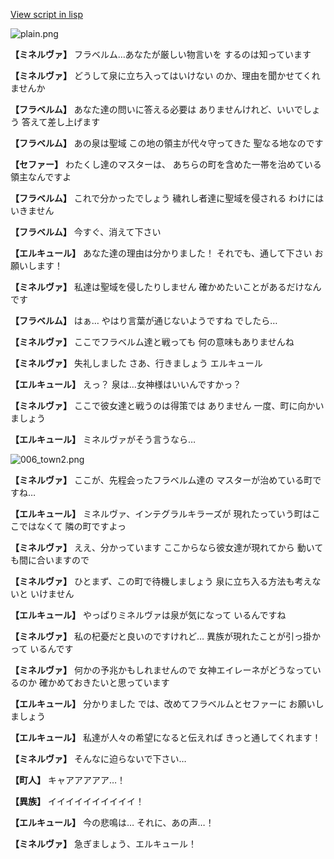 [View script in lisp](../scripts/210121031.txt)

![plain.png](../images/backgrounds/plain.png)

**【ミネルヴァ】**
フラベルム…あなたが厳しい物言いを
するのは知っています

**【ミネルヴァ】**
どうして泉に立ち入ってはいけない
のか、理由を聞かせてくれませんか

**【フラベルム】**
あなた達の問いに答える必要は
ありませんけれど、いいでしょう
答えて差し上げます

**【フラベルム】**
あの泉は聖域
この地の領主が代々守ってきた
聖なる地なのです

**【セファー】**
わたくし達のマスターは、
あちらの町を含めた一帯を治めている
領主なんですよ

**【フラベルム】**
これで分かったでしょう
穢れし者達に聖域を侵される
わけにはいきません

**【フラベルム】**
今すぐ、消えて下さい

**【エルキュール】**
あなた達の理由は分かりました！
それでも、通して下さい
お願いします！

**【ミネルヴァ】**
私達は聖域を侵したりしません
確かめたいことがあるだけなんです

**【フラベルム】**
はぁ…
やはり言葉が通じないようですね
でしたら…

**【ミネルヴァ】**
ここでフラベルム達と戦っても
何の意味もありませんね

**【ミネルヴァ】**
失礼しました
さあ、行きましょう
エルキュール

**【エルキュール】**
えっ？
泉は…女神様はいいんですかっ？

**【ミネルヴァ】**
ここで彼女達と戦うのは得策では
ありません
一度、町に向かいましょう

**【エルキュール】**
ミネルヴァがそう言うなら…

![006_town2.png](../images/backgrounds/006_town2.png)

**【ミネルヴァ】**
ここが、先程会ったフラベルム達の
マスターが治めている町ですね…

**【エルキュール】**
ミネルヴァ、インテグラルキラーズが
現れたっていう町はここではなくて
隣の町ですよっ

**【ミネルヴァ】**
ええ、分かっています
ここからなら彼女達が現れてから
動いても間に合いますので

**【ミネルヴァ】**
ひとまず、この町で待機しましょう
泉に立ち入る方法も考えないと
いけません

**【エルキュール】**
やっぱりミネルヴァは泉が気になって
いるんですね

**【ミネルヴァ】**
私の杞憂だと良いのですけれど…
異族が現れたことが引っ掛かって
いるんです

**【ミネルヴァ】**
何かの予兆かもしれませんので
女神エイレーネがどうなっているのか
確かめておきたいと思っています

**【エルキュール】**
分かりました
では、改めてフラベルムとセファーに
お願いしましょう

**【エルキュール】**
私達が人々の希望になると伝えれば
きっと通してくれます！

**【ミネルヴァ】**
そんなに迫らないで下さい…

**【町人】**
キャアアアアア…！

**【異族】**
イイイイイイイイイイ！

**【エルキュール】**
今の悲鳴は…
それに、あの声…！

**【ミネルヴァ】**
急ぎましょう、エルキュール！